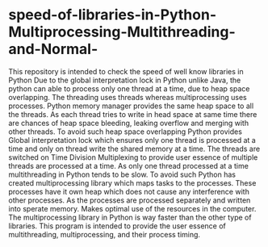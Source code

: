 # speed-of-libraries-in-Python-Multiprocessing-Multithreading-and-Normal-
This repository is intended to check the speed of well know libraries in Python
Due to the global interpretation lock in Python unlike Java, the python can able to process only one thread at a time, due to heap space overlapping.
The threading uses threads whereas multiprocessing uses processes. 
Python memory manager provides the same heap space to all the threads. As each thread tries to write in head space at same time there are chances of heap space bleeding, leaking overflow and merging with other threads.
To avoid such heap space overlapping Python provides Global interpretation lock which ensures only one thread is processed at a time and only on thread write the shared memory at a time. The threads are switched on Time Division Multiplexing to provide user essence of multiple threads are processed at a time.
As only one thread processed at a time multithreading in Python tends to be slow.
To avoid such Python has created multiprocessing library which maps tasks to the processes. These processes have it own heap which does not cause any interference with other processes. As the processes are processed separately and written into sperate memory. Makes optimal use of the resources in the computer.
The multiprocessing library in Python is way faster than the other type of libraries. 
This program is intended to provide the user essence of multithreading, multiprocessing, and their process timing.
